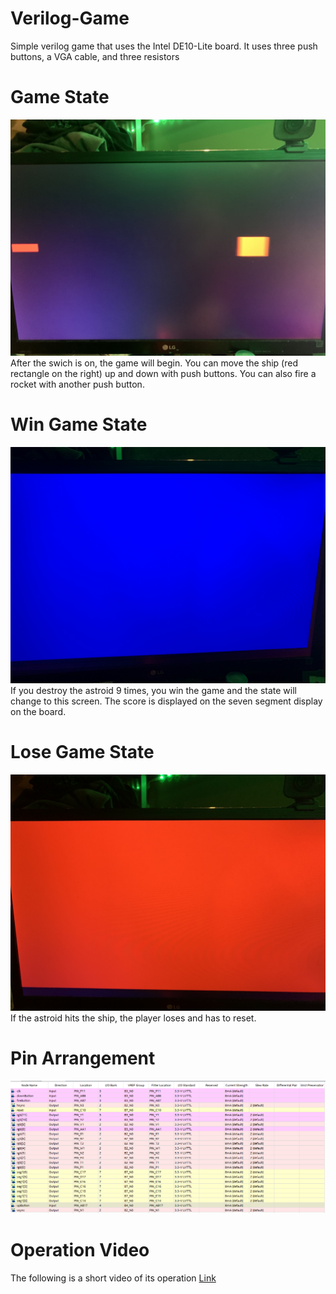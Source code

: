 # Verilog-Game
Simple verilog game that uses the Intel DE10-Lite board. It uses three push buttons, a VGA cable, and three resistors

# Game State
![image](https://raw.githubusercontent.com/asperham/Verilog-Game/main/Images/InGame.jpg)
After the swich is on, the game will begin. You can move the ship (red rectangle on the right) up and down with push buttons. You can also fire a rocket with another push button.

# Win Game State
![image](https://raw.githubusercontent.com/asperham/Verilog-Game/main/Images/WinScreen.jpeg)
If you destroy the astroid 9 times, you win the game and the state will change to this screen. The score is displayed on the seven segment display on the board.


# Lose Game State
![image](https://raw.githubusercontent.com/asperham/Verilog-Game/main/Images/LoseScreen.jpeg)
If the astroid hits the ship, the player loses and has to reset.

# Pin Arrangement
![image](https://raw.githubusercontent.com/asperham/Verilog-Game/main/Images/pin%20planner.png)

# Operation Video
The following is a short video of its operation [Link](https://youtu.be/ktJJqLk9IHY)

